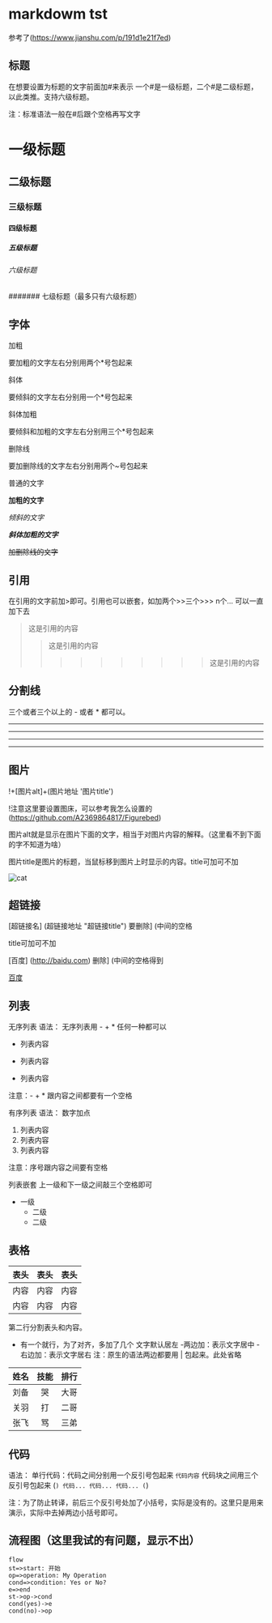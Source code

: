# markdowm tst
参考了(https://www.jianshu.com/p/191d1e21f7ed)

## 标题
在想要设置为标题的文字前面加#来表示
一个#是一级标题，二个#是二级标题，以此类推。支持六级标题。

注：标准语法一般在#后跟个空格再写文字
# 一级标题
## 二级标题
### 三级标题
#### 四级标题
##### 五级标题
###### 六级标题
####### 七级标题（最多只有六级标题）

## 字体
加粗

要加粗的文字左右分别用两个*号包起来

斜体

要倾斜的文字左右分别用一个*号包起来

斜体加粗

要倾斜和加粗的文字左右分别用三个*号包起来

删除线

要加删除线的文字左右分别用两个~号包起来

普通的文字

**加粗的文字**

*倾斜的文字*

***斜体加粗的文字***

~~加删除线的文字~~

## 引用
在引用的文字前加>即可。引用也可以嵌套，如加两个>>三个>>>
n个...
可以一直加下去
>这是引用的内容
>>这是引用的内容
>>>>>>>>>>这是引用的内容

## 分割线
三个或者三个以上的 - 或者 * 都可以。

---

----

***

*****

## 图片
!+[图片alt]+(图片地址 '图片title')

!注意这里要设置图床，可以参考我怎么设置的(https://github.com/A2369864817/Figurebed)

图片alt就是显示在图片下面的文字，相当于对图片内容的解释。（这里看不到下面的字不知道为啥）

图片title是图片的标题，当鼠标移到图片上时显示的内容。title可加可不加

![cat](https://cdn.jsdelivr.net/gh/A2369864817/Figurebed@main/figure-data/1.jpeg 'cat')

## 超链接
[超链接名] (超链接地址 "超链接title") 要删除] (中间的空格

title可加可不加

[百度] (http://baidu.com) 删除] (中间的空格得到

[百度](http://baidu.com)

## 列表
无序列表
语法：
无序列表用 - + * 任何一种都可以

- 列表内容
+ 列表内容
* 列表内容

注意：- + * 跟内容之间都要有一个空格

有序列表
语法：
数字加点

1. 列表内容
2. 列表内容
3. 列表内容

注意：序号跟内容之间要有空格

列表嵌套
上一级和下一级之间敲三个空格即可

- 一级
   - 二级
   - 二级

## 表格
表头|表头|表头
---|:--:|---:
内容|内容|内容
内容|内容|内容

第二行分割表头和内容。

- 有一个就行，为了对齐，多加了几个
文字默认居左
-两边加：表示文字居中
-右边加：表示文字居右
注：原生的语法两边都要用 | 包起来。此处省略

姓名|技能|排行
--|:--:|--:
刘备|哭|大哥
关羽|打|二哥
张飞|骂|三弟

## 代码
语法：
单行代码：代码之间分别用一个反引号包起来
`代码内容`
代码块之间用三个反引号包起来
(```)
  代码...
  代码...
  代码...
(```)

注：为了防止转译，前后三个反引号处加了小括号，实际是没有的。这里只是用来演示，实际中去掉两边小括号即可。

## 流程图（这里我试的有问题，显示不出）
```
flow
st=>start: 开始
op=>operation: My Operation
cond=>condition: Yes or No?
e=>end
st->op->cond
cond(yes)->e
cond(no)->op
```




